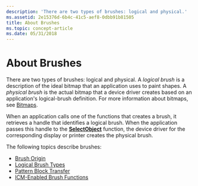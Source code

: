 ```yaml
---
description: 'There are two types of brushes: logical and physical.'
ms.assetid: 2e15376d-6b4c-41c5-aef8-0dbb91b81505
title: About Brushes
ms.topic: concept-article
ms.date: 05/31/2018
---
```


# About Brushes

There are two types of brushes: logical and physical. A *logical brush* is a description of the ideal bitmap that an application uses to paint shapes. A *physical brush* is the actual bitmap that a device driver creates based on an application's logical-brush definition. For more information about bitmaps, see [Bitmaps](bitmaps.md).

When an application calls one of the functions that creates a brush, it retrieves a handle that identifies a logical brush. When the application passes this handle to the [**SelectObject**](/windows/desktop/api/Wingdi/nf-wingdi-selectobject) function, the device driver for the corresponding display or printer creates the physical brush.

The following topics describe brushes:

-   [Brush Origin](brush-origin.md)
-   [Logical Brush Types](logical-brush-types.md)
-   [Pattern Block Transfer](pattern-block-transfer.md)
-   [ICM-Enabled Brush Functions](icm-enabled-brush-functions.md)

 

 



